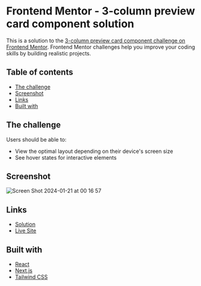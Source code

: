 # Frontend Mentor - 3-column preview card component solution

This is a solution to the [3-column preview card component challenge on Frontend Mentor](https://www.frontendmentor.io/challenges/3column-preview-card-component-pH92eAR2-). Frontend Mentor challenges help you improve your coding skills by building realistic projects.

## Table of contents

- [The challenge](#the-challenge)
- [Screenshot](#screenshot)
- [Links](#links)
- [Built with](#built-with)

## The challenge

Users should be able to:

- View the optimal layout depending on their device's screen size
- See hover states for interactive elements

## Screenshot

![Screen Shot 2024-01-21 at 00 16 57](https://github.com/palmeiroerick/3-column-preview-card-component/assets/148393698/be2373ca-7ce3-4004-bc4f-96668cd4c8c3)

## Links

- [Solution](https://github.com/palmeiroerick/3-column-preview-card-component)
- [Live Site](https://3-column-preview-card-component-three-omega.vercel.app/)

## Built with

- [React](https://reactjs.org/)
- [Next.js](https://nextjs.org/)
- [Tailwind CSS](https://tailwindcss.com/)
